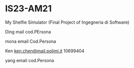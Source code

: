 # IS23-AM21
My Shelfie Simulator (Final Project of Ingegneria di Software)

Ding
mail
cod.PErsona

mona
email
Cod.Persona

Ken
ken.chen@mail.polimi.it
10699404

yang
email
cod.Persona
